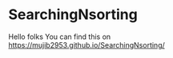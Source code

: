 # SearchingNsorting

Hello folks
You can find this on
https://mujib2953.github.io/SearchingNsorting/